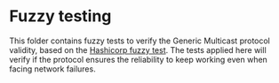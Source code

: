 # Fuzzy testing

This folder contains fuzzy tests to verify the Generic Multicast protocol validity, based on 
the [Hashicorp fuzzy test](https://github.com/hashicorp/raft/tree/master/fuzzy). The tests applied here will verify if 
the protocol ensures the reliability to keep working even when facing network failures.


